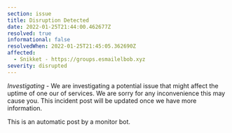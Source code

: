 ```yaml
---
section: issue
title: Disruption Detected
date: 2022-01-25T21:44:00.462677Z
resolved: true
informational: false
resolvedWhen: 2022-01-25T21:45:05.362690Z
affected:
  - Snikket - https://groups.esmailelbob.xyz
severity: disrupted
---
```

*Investigating* - We are investigating a potential issue that might affect the uptime of one our of services. We are sorry for any inconvenience this may cause you. This incident post will be updated once we have more information.

This is an automatic post by a monitor bot.
        
